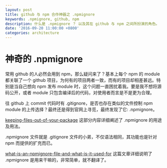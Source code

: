 ```yaml
---
layout: post
title: github 与 npm 合作神器之 .npmignore
keywords: .npmignore, github, npm
description: 什么是 .npmignore ？ 以及其在 github 与 npm 之间所扮演的角色。
date: '2016-09-20 11:00:00 +0800'
categories: architecture
---
```


# 神奇的 .npmignore

常用 github 的人必然会用到 npm，那么疑问来了？基本上每个 npm 的 module 都关联了一个 github 项目，为何有的项目两者一致，而有的项目却相差甚远。特别是当自己想向 npm 发布 module 时，这个问题一直困扰着我。要是我不想将源码公开，或者 module 只包含编译后的代码，对使用者而言是不是更为合理。

往 github 上 commit 代码时有 .gitignore，是否也存在类似的文件控制 npm module 的上传选择？最终还是得到官网上寻觅，最终发现了它: .npmignore。

[keeping-files-out-of-your-package](https://docs.npmjs.com/misc/developers#keeping-files-out-of-your-package) 这部分内容详细阐述了 .npmignore 的用途及用法。

.npmignore 文件就是 .gitignore 文件的小弟，不仅语法相同，其功能也是针对 npm 而提供的扩充而已。

[what-is-an-npmignore-file-and-what-is-it-used-for](http://javascript.tutorialhorizon.com/2015/06/25/what-is-an-npmignore-file-and-what-is-it-used-for/) 这篇文章详细说明了 .npmignore 是用来干嘛的，非常简单，就不翻译了。
